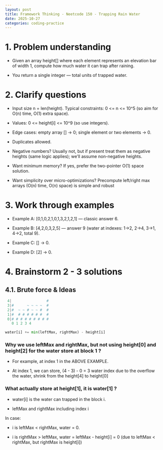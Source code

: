 ```yaml
---
layout: post
title: Framework Thinking - Neetcode 150 - Trapping Rain Water
date: 2025-10-27
categories: coding-practice
---
```


# 1. Problem understanding

- Given an array height[] where each element represents an elevation bar of width 1, compute how much water it can trap after raining.

- You return a single integer — total units of trapped water.

# 2. Clarify questions

- Input size n = len(height). Typical constraints: 0 <= n <= 10^5 (so aim for O(n) time, O(1) extra space).

- Values: 0 <= height[i] <= 10^9 (so use integers).

- Edge cases: empty array [] → 0; single element or two elements → 0.

- Duplicates allowed.

- Negative numbers? Usually not, but if present treat them as negative heights (same logic applies); we’ll assume non-negative heights.

- Want minimum memory? If yes, prefer the two-pointer O(1) space solution.

- Want simplicity over micro-optimizations? Precompute left/right max arrays (O(n) time, O(n) space) is simple and robust

# 3. Work through examples

- Example A: [0,1,0,2,1,0,1,3,2,1,2,1] — classic answer 6.

- Example B: [4,2,0,3,2,5] — answer 9 (water at indexes: 1→2, 2→4, 3→1, 4→2, total 9).

- Example C: [] → 0.

- Example D: [2] → 0.

# 4. Brainstorm 2 - 3 solutions

## 4.1. Brute force & Ideas

```python
 4|                #
 3|#      ~ ~ ~ ~  #
 2|#  ~ ~ # ~ ~ #  #
 1|#  # # # # # #  #
 0|# # # # # # # # #
   0 1 2 3 4

```

```python
water[i] += min(leftMax, rightMax) - height[i]
```

### Why we use leftMax and rightMax, but not using height[0] and height[2] for the water store at block 1 ?

- For example, at index 1 in the ABOVE EXAMPLE.

- At index 1, we can store, (4 - 3) - 0 = 3 water index due to the overflow the water, shrink from the height[4] to height[0]

### What actually store at height[1], it is water[1] ?

- water[i] is the water can trapped in the block i.

- leftMax and rightMax including index i

In case:

- i is leftMax < rightMax, water = 0.

- i is rightMax > leftMax, water = leftMax - height[i] = 0 (due to leftMax < rightMax, but rightMax is height[i])
